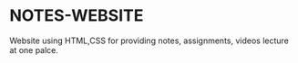 # NOTES-WEBSITE

Website using HTML,CSS for providing notes, assignments, videos lecture at one palce.
